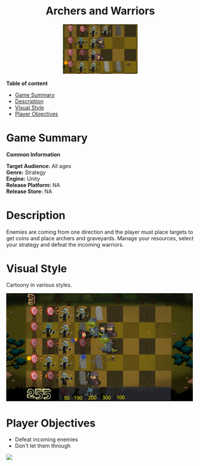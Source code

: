 <div align="center">
  <h1>Archers and Warriors</h1>
</div>

<div align="center"> 
  <img src="images/Logo.png" width="200">
</div>

**Table of content**
- [Game Summary](#game-summary)
- [Description](#description)
- [Visual Style](#visual-style)
- [Player Objectives](#player-objectives)

# Game Summary

**Common Information**

**Target Audience:** All ages <br>
**Genre:** Strategy <br>
**Engine:** Unity <br>
**Release Platform:** NA <br>
**Release Store:** NA <br>

# Description

Enemies are coming from one direction and the player must place targets to get coins and place archers and graveyards. Manage your resources, select your strategy and defeat the incoming warriors.

# Visual Style
Cartoony in various styles.

<img src="images/screenshot.png" width="500">

# Player Objectives
- Defeat incoming enemies
- Don't let them through

<img src="images/gameplay.gif" width="500">